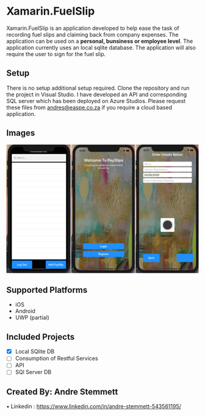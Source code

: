 # Xamarin.FuelSlip

Xamarin.FuelSlip is an application developed to help ease the task of recording fuel slips and claiming back from company expenses. The application can be used on a **personal, bunsiness or employee level**. The application currently uses an local sqlite database. The application will also require the user to sign for the fuel slip.

## Setup

There is no setup additional setup required. Clone the repository and run the project in Visual Studio. I have developed an API and corresponding SQL server which 
has been deployed on Azure Studios. Please request these files from andres@easpe.co.za if you require a cloud based application.

## Images

![](https://github.com/AndreDrDre/Xamarin.FuelSlip/blob/master/Project/FuelSlip.png)

## Supported Platforms
- iOS
- Android
- UWP (partial)

## Included Projects

- [x] Local SQlite DB
- [ ] Consumption of Restful Services 
- [ ] API
- [ ] SQl Server DB

## Created By: Andre Stemmett

•	Linkedin : https://www.linkedin.com/in/andre-stemmett-543561195/

